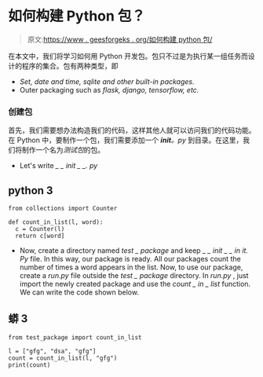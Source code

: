 # 如何构建 Python 包？

> 原文:[https://www . geesforgeks . org/如何构建 python 包/](https://www.geeksforgeeks.org/how-to-build-a-python-package/)

在本文中，我们将学习如何用 Python 开发包。包只不过是为执行某一组任务而设计的程序的集合。包有两种类型，即

*   *Set, date and time, sqlite and other built-in packages.*
*   Outer packaging such as *flask, django, tensorflow, etc.*

### 创建包

首先，我们需要想办法构造我们的代码，这样其他人就可以访问我们的代码功能。在 Python 中，要制作一个包，我们需要添加一个 *__init__。py* 到目录。在这里，我们将制作一个名为*测试包*的包。

*   Let's write *_ _ init _ _. py*

## python 3

```
from collections import Counter

def count_in_list(l, word):
  c = Counter(l)
  return c[word]
```

*   Now, create a directory named *test _ package* and keep *_ _ init _ _ in it. Py* file. In this way, our package is ready. All our packages count the number of times a word appears in the list. Now, to use our package, create a *run.py* file outside the *test _ package* directory. In *run.py* , just import the newly created package and use the *count _ in _ list* function. We can write the code shown below.

## 蟒 3

```
from test_package import count_in_list

l = ["gfg", "dsa", "gfg"]
count = count_in_list(l, "gfg")
print(count)
```